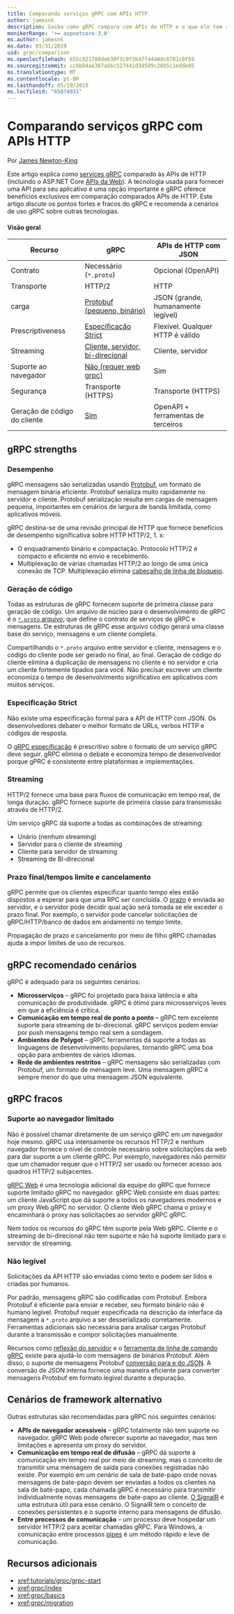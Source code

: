 ```yaml
---
title: Comparando serviços gRPC com APIs HTTP
author: jamesnk
description: Saiba como gRPC compara com APIs de HTTP e o que ele tem recomendável cenários são.
monikerRange: '>= aspnetcore-3.0'
ms.author: jamesnk
ms.date: 03/31/2019
uid: grpc/comparison
ms.openlocfilehash: 655c921788deb30f3c0f3b47f4440dc8701c0f59
ms.sourcegitcommit: ccbb84ae307a5bc527441d3d509c20b5c1edde05
ms.translationtype: MT
ms.contentlocale: pt-BR
ms.lasthandoff: 05/19/2019
ms.locfileid: "65874931"
---
```

# <a name="comparing-grpc-services-with-http-apis"></a>Comparando serviços gRPC com APIs HTTP

Por [James Newton-King](https://twitter.com/jamesnk)

Este artigo explica como [services gRPC](https://grpc.io/docs/guides/) comparado às APIs de HTTP (incluindo o ASP.NET Core [APIs da Web](xref:web-api/index)). A tecnologia usada para fornecer uma API para seu aplicativo é uma opção importante e gRPC oferece benefícios exclusivos em comparação comparados APIs de HTTP. Este artigo discute os pontos fortes e fracos do gRPC e recomenda a cenários de uso gRPC sobre outras tecnologias.

#### <a name="overview"></a>Visão geral

|    Recurso             |    gRPC                                                 |    APIs de HTTP com JSON                       |
|------------------------|---------------------------------------------------------|----------------------------------------------|
|    Contrato            |    Necessário (`*.proto`)                                 |    Opcional (OpenAPI)                        |
|    Transporte           |    HTTP/2                                               |    HTTP                                      |
|    carga             |    [Protobuf (pequeno, binário)](#performance)             |    JSON (grande, humanamente legível)              |
|    Prescriptiveness    |    [Especificação Strict](#strict-specification)        |    Flexível. Qualquer HTTP é válido                  |
|    Streaming           |    [Cliente, servidor, bi-direcional](#streaming)         |    Cliente, servidor                            |
|    Suporte ao navegador     |    [Não (requer web grpc)](#limited-browser-support)   |    Sim                                       |
|    Segurança            |    Transporte (HTTPS)                                    |    Transporte (HTTPS)                         |
|    Geração de código do cliente     |    [Sim](#code-generation)                              |    OpenAPI + ferramentas de terceiros             |

## <a name="grpc-strengths"></a>gRPC strengths

### <a name="performance"></a>Desempenho

gRPC mensagens são serializadas usando [Protobuf](https://developers.google.com/protocol-buffers/docs/overview), um formato de mensagem binária eficiente. Protobuf serializa muito rapidamente no servidor e cliente. Protobuf serialização resulta em cargas de mensagem pequena, importantes em cenários de largura de banda limitada, como aplicativos móveis.

gRPC destina-se de uma revisão principal de HTTP que fornece benefícios de desempenho significativa sobre HTTP HTTP/2, 1. x:

* O enquadramento binário e compactação. Protocolo HTTP/2 é compacto e eficiente no envio e recebimento.
* Multiplexação de várias chamadas HTTP/2 ao longo de uma única conexão de TCP. Multiplexação elimina [cabeçalho de linha de bloqueio](https://en.wikipedia.org/wiki/Head-of-line_blocking).

### <a name="code-generation"></a>Geração de código

Todas as estruturas de gRPC fornecem suporte de primeira classe para geração de código. Um arquivo de núcleo para o desenvolvimento de gRPC é o [ `*.proto` arquivo](https://developers.google.com/protocol-buffers/docs/proto3), que define o contrato de serviços de gRPC e mensagens. De estruturas de gRPC esse arquivo código gerará uma classe base do serviço, mensagens e um cliente completa.

Compartilhando o `*.proto` arquivo entre servidor e cliente, mensagens e o código do cliente pode ser gerado no final, ao final. Geração de código do cliente elimina a duplicação de mensagens no cliente e no servidor e cria um cliente fortemente tipados para você. Não precisar escrever um cliente economiza o tempo de desenvolvimento significativo em aplicativos com muitos serviços.

### <a name="strict-specification"></a>Especificação Strict

Não existe uma especificação formal para a API de HTTP com JSON. Os desenvolvedores debater o melhor formato de URLs, verbos HTTP e códigos de resposta.

O [gRPC especificação](https://github.com/grpc/grpc/blob/master/doc/PROTOCOL-HTTP2.md) é prescritivo sobre o formato de um serviço gRPC deve seguir. gRPC elimina o debate e economiza tempo de desenvolvedor porque gPRC é consistente entre plataformas e implementações.

### <a name="streaming"></a>Streaming

HTTP/2 fornece uma base para fluxos de comunicação em tempo real, de longa duração. gRPC fornece suporte de primeira classe para transmissão através de HTTP/2.

Um serviço gRPC dá suporte a todas as combinações de streaming:

* Unário (nenhum streaming)
* Servidor para o cliente de streaming
* Cliente para servidor de streaming
* Streaming de BI-direcional

### <a name="deadlinetimeouts-and-cancellation"></a>Prazo final/tempos limite e cancelamento

gRPC permite que os clientes especificar quanto tempo eles estão dispostos a esperar para que uma RPC ser concluída. O [prazo](https://grpc.io/blog/deadlines) é enviada ao servidor, e o servidor pode decidir qual ação será tomada se ele exceder o prazo final. Por exemplo, o servidor pode cancelar solicitações de gRPC/HTTP/banco de dados em andamento no tempo limite.

Propagação de prazo e cancelamento por meio de filho gRPC chamadas ajuda a impor limites de uso de recursos.

## <a name="grpc-recommended-scenarios"></a>gRPC recomendado cenários

gRPC é adequado para os seguintes cenários:

* **Microsserviços** &ndash; gRPC foi projetado para baixa latência e alta comunicação de produtividade. gRPC é ótimo para microsserviços leves em que a eficiência é crítica.
* **Comunicação em tempo real de ponto a ponto** &ndash; gRPC tem excelente suporte para streaming de bi-direcional. gRPC serviços podem enviar por push mensagens tempo real sem a sondagem.
* **Ambientes de Polygot** &ndash; gRPC ferramentas dá suporte a todas as linguagens de desenvolvimento populares, tornando gRPC uma boa opção para ambientes de vários idiomas.
* **Rede de ambientes restritos** &ndash; gRPC mensagens são serializadas com Protobuf, um formato de mensagem leve. Uma mensagem gRPC é sempre menor do que uma mensagem JSON equivalente.

## <a name="grpc-weaknesses"></a>gRPC fracos

### <a name="limited-browser-support"></a>Suporte ao navegador limitado

Não é possível chamar diretamente de um serviço gRPC em um navegador hoje mesmo. gRPC usa intensamente os recursos HTTP/2 e nenhum navegador fornece o nível de controle necessário sobre solicitações da web para dar suporte a um cliente gRPC. Por exemplo, navegadores não permitir que um chamador requer que o HTTP/2 ser usado ou fornecer acesso aos quadros HTTP/2 subjacentes.

[gRPC Web](https://grpc.io/docs/tutorials/basic/web.html) é uma tecnologia adicional da equipe do gRPC que fornece suporte limitado gRPC no navegador. gRPC Web consiste em duas partes: um cliente JavaScript que dá suporte a todos os navegadores modernos e um proxy Web gRPC no servidor. O cliente Web gRPC chama o proxy e encaminhará o proxy nas solicitações ao servidor gRPC gRPC.

Nem todos os recursos do gRPC têm suporte pela Web gRPC. Cliente e o streaming de bi-direcional não tem suporte e não há suporte limitado para o servidor de streaming.

### <a name="not-human-readable"></a>Não legível

Solicitações da API HTTP são enviadas como texto e podem ser lidos e criadas por humanos.

Por padrão, mensagens gRPC são codificadas com Protobuf. Embora Protobuf é eficiente para enviar e receber, seu formato binário não é humano legível. Protobuf requer especificada na descrição da interface da mensagem a `*.proto` arquivo a ser desserializado corretamente. Ferramentas adicionais são necessária para analisar cargas Protobuf durante a transmissão e compor solicitações manualmente.

Recursos como [reflexão do servidor](https://github.com/grpc/grpc/blob/master/doc/server-reflection.md) e o [ferramenta de linha de comando gRPC](https://github.com/grpc/grpc/blob/master/doc/command_line_tool.md) existe para ajudá-lo com mensagens de binários Protobuf. Além disso, o suporte de mensagens Protobuf [conversão para e do JSON](https://developers.google.com/protocol-buffers/docs/proto3#json). A conversão de JSON interna fornece uma maneira eficiente para converter mensagens Protobuf em formato legível durante a depuração.

## <a name="alternative-framework-scenarios"></a>Cenários de framework alternativo

Outras estruturas são recomendadas para gRPC nos seguintes cenários:

* **APIs de navegador acessíveis** &ndash; gRPC totalmente não tem suporte no navegador. gRPC Web pode oferecer suporte ao navegador, mas tem limitações e apresenta um proxy do servidor.
* **Comunicação em tempo real de difusão** &ndash; gRPC dá suporte à comunicação em tempo real por meio de streaming, mas o conceito de transmitir uma mensagem de saída para conexões registradas não existe. Por exemplo em um cenário de sala de bate-papo onde novas mensagens de bate-papo devem ser enviadas a todos os clientes na sala de bate-papo, cada chamada gRPC é necessário para transmitir individualmente novas mensagens de bate-papo ao cliente. [O SignalR](xref:signalr/introduction) é uma estrutura útil para esse cenário. O SignalR tem o conceito de conexões persistentes e o suporte interno para mensagens de difusão.
* **Entre processos de comunicação** &ndash; um processo deve hospedar um servidor HTTP/2 para aceitar chamadas gRPC. Para Windows, a comunicação entre processos [pipes](/dotnet/standard/io/pipe-operations) é um método rápido e leve de comunicação.

## <a name="additional-resources"></a>Recursos adicionais

* <xref:tutorials/grpc/grpc-start>
* <xref:grpc/index>
* <xref:grpc/basics>
* <xref:grpc/migration>
